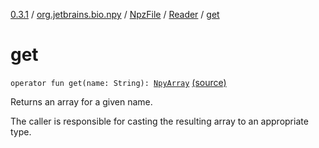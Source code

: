 [0.3.1](../../../index.md) / [org.jetbrains.bio.npy](../../index.md) / [NpzFile](../index.md) / [Reader](index.md) / [get](.)

# get

`operator fun get(name: String): `[`NpyArray`](../../-npy-array/index.md) [(source)](https://github.com/JetBrains-Research/npy/blob/0.3.1/src/main/kotlin/org/jetbrains/bio/npy/Npz.kt#L71)

Returns an array for a given name.

The caller is responsible for casting the resulting array to an
appropriate type.

